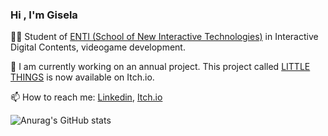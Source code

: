 ### Hi , I'm Gisela


👩‍💻 Student of [ENTI (School of New Interactive Technologies)](https://enti.cat) in Interactive Digital Contents, videogame development.

🔭 I am currently working on an annual project. This project called [LITTLE THINGS](https://reiven-9045.itch.io/little-things) is now available on Itch.io. 

📫 How to reach me: [Linkedin](https://www.linkedin.com/in/gisela-benito-izquierdo-32b104276/), [Itch.io](https://reiven-9045.itch.io)

![Anurag's GitHub stats](https://github-readme-stats.vercel.app/api?username=Gise-9045&show_icons=true&theme=tokyonight)
<!--
**Gise-9045/Gise-9045** is a ✨ _special_ ✨ repository because its `README.md` (this file) appears on your GitHub profile.

Here are some ideas to get you started:

- 🔭 I’m currently working on ...
- 🌱 I’m currently learning ...
- 👯 I’m looking to collaborate on ...
- 🤔 I’m looking for help with ...
- 💬 Ask me about ...
- 📫 How to reach me: ...
- 😄 Pronouns: ...
- ⚡ Fun fact: ...
-->
